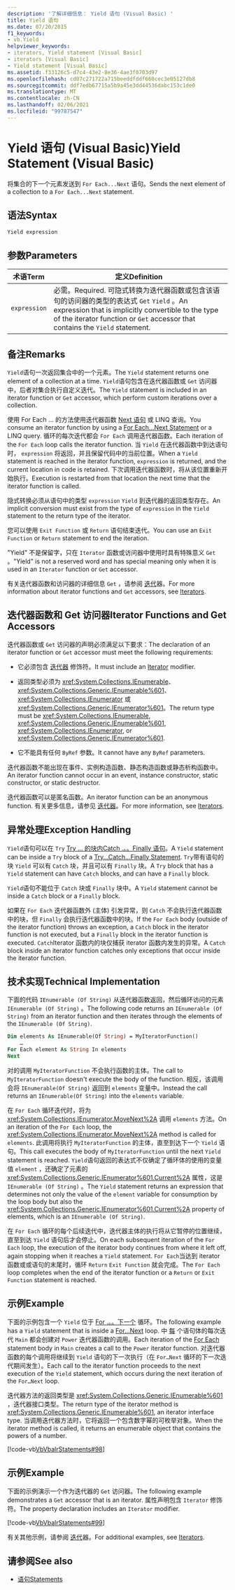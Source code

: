 ```yaml
---
description: '了解详细信息： Yield 语句 (Visual Basic) '
title: Yield 语句
ms.date: 07/20/2015
f1_keywords:
- vb.Yield
helpviewer_keywords:
- iterators, Yield statement [Visual Basic]
- iterators [Visual Basic]
- Yield statement [Visual Basic]
ms.assetid: f33126c5-d7c4-43e2-8e36-4ae3f0703d97
ms.openlocfilehash: cd07c271722a715beeddfddf660cec3e05127db8
ms.sourcegitcommit: ddf7edb67715a5b9a45e3dd44536dabc153c1de0
ms.translationtype: MT
ms.contentlocale: zh-CN
ms.lasthandoff: 02/06/2021
ms.locfileid: "99787547"
---
```

# <a name="yield-statement-visual-basic"></a><span data-ttu-id="36060-103">Yield 语句 (Visual Basic)</span><span class="sxs-lookup"><span data-stu-id="36060-103">Yield Statement (Visual Basic)</span></span>

<span data-ttu-id="36060-104">将集合的下一个元素发送到 `For Each...Next` 语句。</span><span class="sxs-lookup"><span data-stu-id="36060-104">Sends the next element of a collection to a `For Each...Next` statement.</span></span>  
  
## <a name="syntax"></a><span data-ttu-id="36060-105">语法</span><span class="sxs-lookup"><span data-stu-id="36060-105">Syntax</span></span>  
  
```vb  
Yield expression  
```  
  
## <a name="parameters"></a><span data-ttu-id="36060-106">参数</span><span class="sxs-lookup"><span data-stu-id="36060-106">Parameters</span></span>  
  
|<span data-ttu-id="36060-107">术语</span><span class="sxs-lookup"><span data-stu-id="36060-107">Term</span></span>|<span data-ttu-id="36060-108">定义</span><span class="sxs-lookup"><span data-stu-id="36060-108">Definition</span></span>|  
|---|---|  
|`expression`|<span data-ttu-id="36060-109">必需。</span><span class="sxs-lookup"><span data-stu-id="36060-109">Required.</span></span> <span data-ttu-id="36060-110">可隐式转换为迭代器函数或包含该语句的访问器的类型的表达式 `Get` `Yield` 。</span><span class="sxs-lookup"><span data-stu-id="36060-110">An expression that is implicitly convertible to the type of the iterator function or `Get` accessor that contains the `Yield` statement.</span></span>|  
  
## <a name="remarks"></a><span data-ttu-id="36060-111">备注</span><span class="sxs-lookup"><span data-stu-id="36060-111">Remarks</span></span>  

 <span data-ttu-id="36060-112">`Yield`语句一次返回集合中的一个元素。</span><span class="sxs-lookup"><span data-stu-id="36060-112">The `Yield` statement returns one element of a collection at a time.</span></span> <span data-ttu-id="36060-113">`Yield`语句包含在迭代器函数或 `Get` 访问器中，后者对集合执行自定义迭代。</span><span class="sxs-lookup"><span data-stu-id="36060-113">The `Yield` statement is included in an iterator function or `Get` accessor, which perform custom iterations over a collection.</span></span>  
  
 <span data-ttu-id="36060-114">使用 For Each ... 的方法使用迭代器函数 [Next 语句](for-each-next-statement.md) 或 LINQ 查询。</span><span class="sxs-lookup"><span data-stu-id="36060-114">You consume an iterator function by using a [For Each...Next Statement](for-each-next-statement.md) or a LINQ query.</span></span> <span data-ttu-id="36060-115">循环的每次迭代都会 `For Each` 调用迭代器函数。</span><span class="sxs-lookup"><span data-stu-id="36060-115">Each iteration of the `For Each` loop calls the iterator function.</span></span> <span data-ttu-id="36060-116">当 `Yield` 在迭代器函数中到达语句时， `expression` 将返回，并且保留代码中的当前位置。</span><span class="sxs-lookup"><span data-stu-id="36060-116">When a `Yield` statement is reached in the iterator function, `expression` is returned, and the current location in code is retained.</span></span> <span data-ttu-id="36060-117">下次调用迭代器函数时，将从该位置重新开始执行。</span><span class="sxs-lookup"><span data-stu-id="36060-117">Execution is restarted from that location the next time that the iterator function is called.</span></span>  
  
 <span data-ttu-id="36060-118">隐式转换必须从语句中的类型 `expression` `Yield` 到迭代器的返回类型存在。</span><span class="sxs-lookup"><span data-stu-id="36060-118">An implicit conversion must exist from the type of `expression` in the `Yield` statement to the return type of the iterator.</span></span>  
  
 <span data-ttu-id="36060-119">您可以使用 `Exit Function` 或 `Return` 语句结束迭代。</span><span class="sxs-lookup"><span data-stu-id="36060-119">You can use an `Exit Function` or `Return` statement to end the iteration.</span></span>  
  
 <span data-ttu-id="36060-120">"Yield" 不是保留字，只在 `Iterator` 函数或访问器中使用时具有特殊意义 `Get` 。</span><span class="sxs-lookup"><span data-stu-id="36060-120">"Yield" is not a reserved word and has special meaning only when it is used in an `Iterator` function or `Get` accessor.</span></span>  
  
 <span data-ttu-id="36060-121">有关迭代器函数和访问器的详细信息 `Get` ，请参阅 [迭代](../../programming-guide/concepts/iterators.md)器。</span><span class="sxs-lookup"><span data-stu-id="36060-121">For more information about iterator functions and `Get` accessors, see [Iterators](../../programming-guide/concepts/iterators.md).</span></span>  
  
## <a name="iterator-functions-and-get-accessors"></a><span data-ttu-id="36060-122">迭代器函数和 Get 访问器</span><span class="sxs-lookup"><span data-stu-id="36060-122">Iterator Functions and Get Accessors</span></span>  

 <span data-ttu-id="36060-123">迭代器函数或 `Get` 访问器的声明必须满足以下要求：</span><span class="sxs-lookup"><span data-stu-id="36060-123">The declaration of an iterator function or `Get` accessor must meet the following requirements:</span></span>  
  
- <span data-ttu-id="36060-124">它必须包含 [迭代器](../modifiers/iterator.md) 修饰符。</span><span class="sxs-lookup"><span data-stu-id="36060-124">It must include an [Iterator](../modifiers/iterator.md) modifier.</span></span>  
  
- <span data-ttu-id="36060-125">返回类型必须为 <xref:System.Collections.IEnumerable>、<xref:System.Collections.Generic.IEnumerable%601>、<xref:System.Collections.IEnumerator> 或 <xref:System.Collections.Generic.IEnumerator%601>。</span><span class="sxs-lookup"><span data-stu-id="36060-125">The return type must be <xref:System.Collections.IEnumerable>, <xref:System.Collections.Generic.IEnumerable%601>, <xref:System.Collections.IEnumerator>, or <xref:System.Collections.Generic.IEnumerator%601>.</span></span>  
  
- <span data-ttu-id="36060-126">它不能具有任何 `ByRef` 参数。</span><span class="sxs-lookup"><span data-stu-id="36060-126">It cannot have any `ByRef` parameters.</span></span>  
  
 <span data-ttu-id="36060-127">迭代器函数不能出现在事件、实例构造函数、静态构造函数或静态析构函数中。</span><span class="sxs-lookup"><span data-stu-id="36060-127">An iterator function cannot occur in an event, instance constructor, static constructor, or static destructor.</span></span>  
  
 <span data-ttu-id="36060-128">迭代器函数可以是匿名函数。</span><span class="sxs-lookup"><span data-stu-id="36060-128">An iterator function can be an anonymous function.</span></span> <span data-ttu-id="36060-129">有关更多信息，请参见 [迭代器](../../programming-guide/concepts/iterators.md)。</span><span class="sxs-lookup"><span data-stu-id="36060-129">For more information, see [Iterators](../../programming-guide/concepts/iterators.md).</span></span>  
  
## <a name="exception-handling"></a><span data-ttu-id="36060-130">异常处理</span><span class="sxs-lookup"><span data-stu-id="36060-130">Exception Handling</span></span>  

 <span data-ttu-id="36060-131">`Yield`语句可以在 `Try` [Try ... 的块内Catch .。。Finally 语句](try-catch-finally-statement.md)。</span><span class="sxs-lookup"><span data-stu-id="36060-131">A `Yield` statement can be inside a `Try` block of a [Try...Catch...Finally Statement](try-catch-finally-statement.md).</span></span> <span data-ttu-id="36060-132">`Try`带有语句的块 `Yield` 可以有 `Catch` 块，并且可以有 `Finally` 块。</span><span class="sxs-lookup"><span data-stu-id="36060-132">A `Try` block that has a `Yield` statement can have `Catch` blocks, and can have a `Finally` block.</span></span>  
  
 <span data-ttu-id="36060-133">`Yield`语句不能位于 `Catch` 块或 `Finally` 块中。</span><span class="sxs-lookup"><span data-stu-id="36060-133">A `Yield` statement cannot be inside a `Catch` block or a `Finally` block.</span></span>  
  
 <span data-ttu-id="36060-134">如果在 `For Each` 迭代器函数外 (主体) 引发异常，则 `Catch` 不会执行迭代器函数中的块，但 `Finally` 会执行迭代器函数中的块。</span><span class="sxs-lookup"><span data-stu-id="36060-134">If the `For Each` body (outside of the iterator function) throws an exception, a `Catch` block in the iterator function is not executed, but a `Finally` block in the iterator function is executed.</span></span> <span data-ttu-id="36060-135">`Catch`Iterator 函数内的块仅捕获 iterator 函数内发生的异常。</span><span class="sxs-lookup"><span data-stu-id="36060-135">A `Catch` block inside an iterator function catches only exceptions that occur inside the iterator function.</span></span>  
  
## <a name="technical-implementation"></a><span data-ttu-id="36060-136">技术实现</span><span class="sxs-lookup"><span data-stu-id="36060-136">Technical Implementation</span></span>  

 <span data-ttu-id="36060-137">下面的代码 `IEnumerable (Of String)` 从迭代器函数返回，然后循环访问的元素 `IEnumerable (Of String)` 。</span><span class="sxs-lookup"><span data-stu-id="36060-137">The following code returns an `IEnumerable (Of String)` from an iterator function and then iterates through the elements of the `IEnumerable (Of String)`.</span></span>  
  
```vb  
Dim elements As IEnumerable(Of String) = MyIteratorFunction()  
    …  
For Each element As String In elements  
Next  
```  
  
 <span data-ttu-id="36060-138">对的调用 `MyIteratorFunction` 不会执行函数的主体。</span><span class="sxs-lookup"><span data-stu-id="36060-138">The call to `MyIteratorFunction` doesn't execute the body of the function.</span></span> <span data-ttu-id="36060-139">相反，该调用会将 `IEnumerable(Of String)` 返回到 `elements` 变量中。</span><span class="sxs-lookup"><span data-stu-id="36060-139">Instead the call returns an `IEnumerable(Of String)` into the `elements` variable.</span></span>  
  
 <span data-ttu-id="36060-140">在 `For Each` 循环迭代时，将为 <xref:System.Collections.IEnumerator.MoveNext%2A> 调用 `elements` 方法。</span><span class="sxs-lookup"><span data-stu-id="36060-140">On an iteration of the `For Each` loop, the <xref:System.Collections.IEnumerator.MoveNext%2A> method is called for `elements`.</span></span> <span data-ttu-id="36060-141">此调用将执行 `MyIteratorFunction` 的主体，直至到达下一个 `Yield` 语句。</span><span class="sxs-lookup"><span data-stu-id="36060-141">This call executes the body of `MyIteratorFunction` until the next `Yield` statement is reached.</span></span> <span data-ttu-id="36060-142">`Yield`语句返回的表达式不仅确定了循环体的使用的变量值 `element` ，还确定了元素的 <xref:System.Collections.Generic.IEnumerator%601.Current%2A> 属性，这是 `IEnumerable (Of String)` 。</span><span class="sxs-lookup"><span data-stu-id="36060-142">The `Yield` statement returns an expression that determines not only the value of the `element` variable for consumption by the loop body but also the <xref:System.Collections.Generic.IEnumerator%601.Current%2A> property of elements, which is an `IEnumerable (Of String)`.</span></span>  
  
 <span data-ttu-id="36060-143">在 `For Each` 循环的每个后续迭代中，迭代器主体的执行将从它暂停的位置继续，直至到达 `Yield` 语句后才会停止。</span><span class="sxs-lookup"><span data-stu-id="36060-143">On each subsequent iteration of the `For Each` loop, the execution of the iterator body continues from where it left off, again stopping when it reaches a `Yield` statement.</span></span> <span data-ttu-id="36060-144">`For Each`当达到 iterator 函数或或语句的末尾时，循环 `Return` `Exit Function` 就会完成。</span><span class="sxs-lookup"><span data-stu-id="36060-144">The `For Each` loop completes when the end of the iterator function or a `Return` or `Exit Function` statement is reached.</span></span>  
  
## <a name="example"></a><span data-ttu-id="36060-145">示例</span><span class="sxs-lookup"><span data-stu-id="36060-145">Example</span></span>  

 <span data-ttu-id="36060-146">下面的示例包含一个 `Yield` 位于 [For .。。下一个](for-next-statement.md) 循环。</span><span class="sxs-lookup"><span data-stu-id="36060-146">The following example has a `Yield` statement that is inside a [For…Next](for-next-statement.md) loop.</span></span> <span data-ttu-id="36060-147">中 [每](for-each-next-statement.md) 个语句体的每次迭代 `Main` 都会创建对 `Power` 迭代器函数的调用。</span><span class="sxs-lookup"><span data-stu-id="36060-147">Each iteration of the [For Each](for-each-next-statement.md) statement body in `Main` creates a call to the `Power` iterator function.</span></span> <span data-ttu-id="36060-148">对迭代器函数的每个调用将继续到 `Yield` 语句的下一次执行（在 `For…Next` 循环的下一次迭代期间发生）。</span><span class="sxs-lookup"><span data-stu-id="36060-148">Each call to the iterator function proceeds to the next execution of the `Yield` statement, which occurs during the next iteration of the `For…Next` loop.</span></span>  
  
 <span data-ttu-id="36060-149">迭代器方法的返回类型是 <xref:System.Collections.Generic.IEnumerable%601> ，迭代器接口类型。</span><span class="sxs-lookup"><span data-stu-id="36060-149">The return type of the iterator method is <xref:System.Collections.Generic.IEnumerable%601>, an iterator interface type.</span></span> <span data-ttu-id="36060-150">当调用迭代器方法时，它将返回一个包含数字幂的可枚举对象。</span><span class="sxs-lookup"><span data-stu-id="36060-150">When the iterator method is called, it returns an enumerable object that contains the powers of a number.</span></span>  
  
 [!code-vb[VbVbalrStatements#98](~/samples/snippets/visualbasic/VS_Snippets_VBCSharp/VbVbalrStatements/VB/Class2.vb#98)]  
  
## <a name="example"></a><span data-ttu-id="36060-151">示例</span><span class="sxs-lookup"><span data-stu-id="36060-151">Example</span></span>  

 <span data-ttu-id="36060-152">下面的示例演示一个作为迭代器的 `Get` 访问器。</span><span class="sxs-lookup"><span data-stu-id="36060-152">The following example demonstrates a `Get` accessor that is an iterator.</span></span> <span data-ttu-id="36060-153">属性声明包含 `Iterator` 修饰符。</span><span class="sxs-lookup"><span data-stu-id="36060-153">The property declaration includes an `Iterator` modifier.</span></span>  
  
 [!code-vb[VbVbalrStatements#99](~/samples/snippets/visualbasic/VS_Snippets_VBCSharp/VbVbalrStatements/VB/Class2.vb#99)]  
  
 <span data-ttu-id="36060-154">有关其他示例，请参阅 [迭代](../../programming-guide/concepts/iterators.md)器。</span><span class="sxs-lookup"><span data-stu-id="36060-154">For additional examples, see [Iterators](../../programming-guide/concepts/iterators.md).</span></span>  
  
## <a name="see-also"></a><span data-ttu-id="36060-155">请参阅</span><span class="sxs-lookup"><span data-stu-id="36060-155">See also</span></span>

- [<span data-ttu-id="36060-156">语句</span><span class="sxs-lookup"><span data-stu-id="36060-156">Statements</span></span>](index.md)
